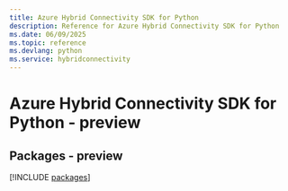```yaml
---
title: Azure Hybrid Connectivity SDK for Python
description: Reference for Azure Hybrid Connectivity SDK for Python
ms.date: 06/09/2025
ms.topic: reference
ms.devlang: python
ms.service: hybridconnectivity
---
```

# Azure Hybrid Connectivity SDK for Python - preview
## Packages - preview
[!INCLUDE [packages](hybrid-connectivity-index.md)]